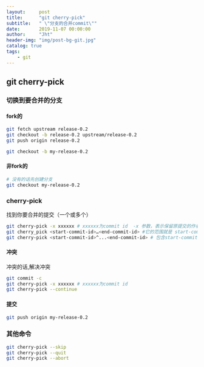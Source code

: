 ```yaml
---
layout:     post
title:      "git cherry-pick"
subtitle:   " \"分支的合并commit\""
date:       2019-11-07 00:00:00
author:     "Jht"
header-img: "img/post-bg-git.jpg"
catalog: true
tags:
    - git
---
```


## git cherry-pick

### 切换到要合并的分支

#### fork的

```bash
git fetch upstream release-0.2
git checkout -b release-0.2 upstream/release-0.2
git push origin release-0.2

git checkout -b my-release-0.2
```

#### 非fork的

```bash
# 没有的话先创建分支
git checkout my-release-0.2
```

### cherry-pick

找到你要合并的提交（一个或多个）

```bash
git cherry-pick -x xxxxxx # xxxxxx为commit id  -x 参数，表示保留原提交的作者信息进行提交
git cherry_pick <start-commit-id>…<end-commit-id> #它的范围就是 start-commit-id 到 end-commit-id 之间所有的 commit，但是它这是一个 (左开，右闭] 的区间，也就是说，它将不会包含 start-commit-id 的 commit。
git cherry-pick <start-commit-id>^...<end-commit-id> # 包含start-commit-id
```

#### 冲突

冲突的话,解决冲突

```bash
git commit -c 
git cherry-pick -x xxxxxx # xxxxxx为commit id
git cherry-pick --continue
```

#### 提交

```bash
git push origin my-release-0.2
```

### 其他命令

```bash
git cherry-pick --skip
git cherry-pick --quit
git cherry-pick --abort
```